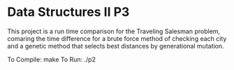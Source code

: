 # Data Structures II P3

This project is a run time comparison for the Traveling Salesman problem, comaring the time difference for a brute force method of checking each city and a genetic method that selects best distances by generational mutation.

To Compile: make 
To Run: ./p2
